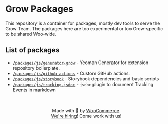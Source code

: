 # Grow Packages

This repository is a container for packages, mostly dev tools to serve the Grow Team.
The packages here are too experimental or too Grow-specific to be shared Woo-wide.

## List of packages

- [`/packages/js/generator-grow`](packages/js/generator-grow/README.md) - Yeoman Generator for extension repository boilerplate.
- [`/packages/js/github-actions`](packages/js/github-actions/README.md) - Custom GitHub actions.
- [`/packages/js/storybook`](packages/js/storybook/README.md) - Storybook dependencies and basic scripts
- [`/packages/js/tracking-jsdoc`](packages/js/tracking-jsdoc/README.md) - `jsdoc` plugin to document Tracking Events in markdown

<p align="center">
	<br/><br/>
	Made with 💜 by <a href="https://woocommerce.com/">WooCommerce</a>.<br/>
	<a href="https://woocommerce.com/careers/">We're hiring</a>! Come work with us!
</p>
